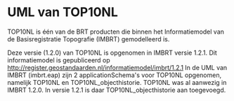 # UML van TOP10NL
TOP10NL is één van de BRT producten die binnen het Informatiemodel van de Basisregistratie Topografie (IMBRT) gemodelleerd is.

Deze versie (1.2.0) van TOP10NL is opgenomen in IMBRT versie 1.2.1. Dit informatiemodel is gepubliceerd op http://register.geostandaarden.nl/informatiemodel/imbrt/1.2.1 
In de UML van IMBRT (imbrt.eap) zijn 2 applicationSchema's voor TOP10NL opgenomen, namelijk TOP10NL en TOP10NL_objecthistorie. TOP10NL was al aanwezig in IMBRT 1.2.0. In versie 1.2.1 is daar TOP10NL_objecthistorie aan toegevoegd.
